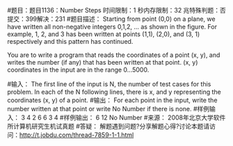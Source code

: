 #题目：题目1136：Number Steps
时间限制：1 秒内存限制：32 兆特殊判题：否提交：399解决：231
#题目描述：
Starting from point (0,0) on a plane, we have written all non-negative integers 0,1,2, ... as shown in the figure. For example, 1, 2, and 3 has been written at points (1,1), (2,0), and (3, 1) respectively and this pattern has continued.

You are to write a program that reads the coordinates of a point (x, y), and writes the number (if any) that has been written at that point. (x, y) coordinates in the input are in the range 0...5000.

#输入：
The first line of the input is N, the number of test cases for this problem. In each of the N following lines, there is x, and y representing the coordinates (x, y) of a point.
#输出：
For each point in the input, write the number written at that point or write No Number if there is none.
#样例输入：
3
4 2
6 6
3 4
#样例输出：
6
12
No Number
#来源：
2008年北京大学软件所计算机研究生机试真题
#答疑：
解题遇到问题?分享解题心得?讨论本题请访问：http://t.jobdu.com/thread-7859-1-1.html

